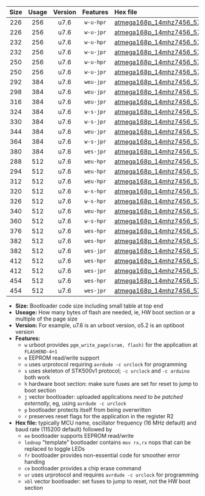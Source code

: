 |Size|Usage|Version|Features|Hex file|
|:-:|:-:|:-:|:-:|:--|
|226|256|u7.6|`w-u-hpr`|[atmega168p_14mhz7456_57600bps_ur.hex](https://raw.githubusercontent.com/stefanrueger/urboot/main//atmega168p_14mhz7456_57600bps_ur.hex)|
|226|256|u7.6|`w-u-jpr`|[atmega168p_14mhz7456_57600bps_ur_vbl.hex](https://raw.githubusercontent.com/stefanrueger/urboot/main//atmega168p_14mhz7456_57600bps_ur_vbl.hex)|
|232|256|u7.6|`w-u-hpr`|[atmega168p_14mhz7456_57600bps_lednop_ur.hex](https://raw.githubusercontent.com/stefanrueger/urboot/main//atmega168p_14mhz7456_57600bps_lednop_ur.hex)|
|232|256|u7.6|`w-u-jpr`|[atmega168p_14mhz7456_57600bps_lednop_ur_vbl.hex](https://raw.githubusercontent.com/stefanrueger/urboot/main//atmega168p_14mhz7456_57600bps_lednop_ur_vbl.hex)|
|250|256|u7.6|`w-u-hpr`|[atmega168p_14mhz7456_57600bps_lednop_fr_ur.hex](https://raw.githubusercontent.com/stefanrueger/urboot/main//atmega168p_14mhz7456_57600bps_lednop_fr_ur.hex)|
|250|256|u7.6|`w-u-jpr`|[atmega168p_14mhz7456_57600bps_lednop_fr_ur_vbl.hex](https://raw.githubusercontent.com/stefanrueger/urboot/main//atmega168p_14mhz7456_57600bps_lednop_fr_ur_vbl.hex)|
|292|384|u7.6|`weu-jpr`|[atmega168p_14mhz7456_57600bps_ee_ur_vbl.hex](https://raw.githubusercontent.com/stefanrueger/urboot/main//atmega168p_14mhz7456_57600bps_ee_ur_vbl.hex)|
|298|384|u7.6|`weu-jpr`|[atmega168p_14mhz7456_57600bps_ee_lednop_ur_vbl.hex](https://raw.githubusercontent.com/stefanrueger/urboot/main//atmega168p_14mhz7456_57600bps_ee_lednop_ur_vbl.hex)|
|316|384|u7.6|`weu-jpr`|[atmega168p_14mhz7456_57600bps_ee_lednop_fr_ur_vbl.hex](https://raw.githubusercontent.com/stefanrueger/urboot/main//atmega168p_14mhz7456_57600bps_ee_lednop_fr_ur_vbl.hex)|
|324|384|u7.6|`w-s-jpr`|[atmega168p_14mhz7456_57600bps_vbl.hex](https://raw.githubusercontent.com/stefanrueger/urboot/main//atmega168p_14mhz7456_57600bps_vbl.hex)|
|330|384|u7.6|`w-s-jpr`|[atmega168p_14mhz7456_57600bps_lednop_vbl.hex](https://raw.githubusercontent.com/stefanrueger/urboot/main//atmega168p_14mhz7456_57600bps_lednop_vbl.hex)|
|344|384|u7.6|`weu-jpr`|[atmega168p_14mhz7456_57600bps_ee_lednop_fr_ce_ur_vbl.hex](https://raw.githubusercontent.com/stefanrueger/urboot/main//atmega168p_14mhz7456_57600bps_ee_lednop_fr_ce_ur_vbl.hex)|
|364|384|u7.6|`w-s-jpr`|[atmega168p_14mhz7456_57600bps_lednop_fr_vbl.hex](https://raw.githubusercontent.com/stefanrueger/urboot/main//atmega168p_14mhz7456_57600bps_lednop_fr_vbl.hex)|
|380|384|u7.6|`wes-jpr`|[atmega168p_14mhz7456_57600bps_ee_vbl.hex](https://raw.githubusercontent.com/stefanrueger/urboot/main//atmega168p_14mhz7456_57600bps_ee_vbl.hex)|
|288|512|u7.6|`weu-hpr`|[atmega168p_14mhz7456_57600bps_ee_ur.hex](https://raw.githubusercontent.com/stefanrueger/urboot/main//atmega168p_14mhz7456_57600bps_ee_ur.hex)|
|294|512|u7.6|`weu-hpr`|[atmega168p_14mhz7456_57600bps_ee_lednop_ur.hex](https://raw.githubusercontent.com/stefanrueger/urboot/main//atmega168p_14mhz7456_57600bps_ee_lednop_ur.hex)|
|312|512|u7.6|`weu-hpr`|[atmega168p_14mhz7456_57600bps_ee_lednop_fr_ur.hex](https://raw.githubusercontent.com/stefanrueger/urboot/main//atmega168p_14mhz7456_57600bps_ee_lednop_fr_ur.hex)|
|320|512|u7.6|`w-s-hpr`|[atmega168p_14mhz7456_57600bps.hex](https://raw.githubusercontent.com/stefanrueger/urboot/main//atmega168p_14mhz7456_57600bps.hex)|
|326|512|u7.6|`w-s-hpr`|[atmega168p_14mhz7456_57600bps_lednop.hex](https://raw.githubusercontent.com/stefanrueger/urboot/main//atmega168p_14mhz7456_57600bps_lednop.hex)|
|340|512|u7.6|`weu-hpr`|[atmega168p_14mhz7456_57600bps_ee_lednop_fr_ce_ur.hex](https://raw.githubusercontent.com/stefanrueger/urboot/main//atmega168p_14mhz7456_57600bps_ee_lednop_fr_ce_ur.hex)|
|360|512|u7.6|`w-s-hpr`|[atmega168p_14mhz7456_57600bps_lednop_fr.hex](https://raw.githubusercontent.com/stefanrueger/urboot/main//atmega168p_14mhz7456_57600bps_lednop_fr.hex)|
|376|512|u7.6|`wes-hpr`|[atmega168p_14mhz7456_57600bps_ee.hex](https://raw.githubusercontent.com/stefanrueger/urboot/main//atmega168p_14mhz7456_57600bps_ee.hex)|
|382|512|u7.6|`wes-hpr`|[atmega168p_14mhz7456_57600bps_ee_lednop.hex](https://raw.githubusercontent.com/stefanrueger/urboot/main//atmega168p_14mhz7456_57600bps_ee_lednop.hex)|
|382|512|u7.6|`wes-jpr`|[atmega168p_14mhz7456_57600bps_ee_lednop_vbl.hex](https://raw.githubusercontent.com/stefanrueger/urboot/main//atmega168p_14mhz7456_57600bps_ee_lednop_vbl.hex)|
|412|512|u7.6|`wes-hpr`|[atmega168p_14mhz7456_57600bps_ee_lednop_fr.hex](https://raw.githubusercontent.com/stefanrueger/urboot/main//atmega168p_14mhz7456_57600bps_ee_lednop_fr.hex)|
|412|512|u7.6|`wes-jpr`|[atmega168p_14mhz7456_57600bps_ee_lednop_fr_vbl.hex](https://raw.githubusercontent.com/stefanrueger/urboot/main//atmega168p_14mhz7456_57600bps_ee_lednop_fr_vbl.hex)|
|454|512|u7.6|`wes-hpr`|[atmega168p_14mhz7456_57600bps_ee_lednop_fr_ce.hex](https://raw.githubusercontent.com/stefanrueger/urboot/main//atmega168p_14mhz7456_57600bps_ee_lednop_fr_ce.hex)|
|454|512|u7.6|`wes-jpr`|[atmega168p_14mhz7456_57600bps_ee_lednop_fr_ce_vbl.hex](https://raw.githubusercontent.com/stefanrueger/urboot/main//atmega168p_14mhz7456_57600bps_ee_lednop_fr_ce_vbl.hex)|

- **Size:** Bootloader code size including small table at top end
- **Useage:** How many bytes of flash are needed, ie, HW boot section or a multiple of the page size
- **Version:** For example, u7.6 is an urboot version, o5.2 is an optiboot version
- **Features:**
  + `w` urboot provides `pgm_write_page(sram, flash)` for the application at `FLASHEND-4+1`
  + `e` EEPROM read/write support
  + `u` uses urprotocol requiring `avrdude -c urclock` for programming
  + `s` uses skeleton of STK500v1 protocol; `-c urclock` and `-c arduino` both work
  + `h` hardware boot section: make sure fuses are set for reset to jump to boot section
  + `j` vector bootloader: uploaded applications *need to be patched externally*, eg, using `avrdude -c urclock`
  + `p` bootloader protects itself from being overwritten
  + `r` preserves reset flags for the application in the register R2
- **Hex file:** typically MCU name, oscillator frequency (16 MHz default) and baud rate (115200 default) followed by
  + `ee` bootloader supports EEPROM read/write
  + `lednop` "template" bootloader contains `mov rx,rx` nops that can be replaced to toggle LEDs
  + `fr` bootloader provides non-essential code for smoother error handing
  + `ce` bootloader provides a chip erase command
  + `ur` uses urprotocol and requires `avrdude -c urclock` for programming
  + `vbl` vector bootloader: set fuses to jump to reset, not the HW boot section
